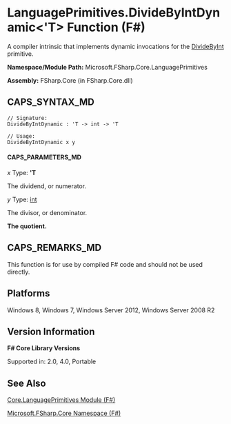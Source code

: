 # LanguagePrimitives.DivideByIntDynamic<'T> Function (F#)

A compiler intrinsic that implements dynamic invocations for the [DivideByInt](http://msdn.microsoft.com/en-us/library/24b70b03-c9fb-4edf-b04e-c9d8355fe1ca) primitive.

**Namespace/Module Path:** Microsoft.FSharp.Core.LanguagePrimitives

**Assembly:** FSharp.Core (in FSharp.Core.dll)


## CAPS_SYNTAX_MD

```
// Signature:
DivideByIntDynamic : 'T -> int -> 'T

// Usage:
DivideByIntDynamic x y
```

#### CAPS_PARAMETERS_MD
*x*
Type: **'T**


The dividend, or numerator.


*y*
Type: [int](http://msdn.microsoft.com/en-us/library/025d5455-3622-4ea5-9573-3ecbd4ee1375)


The divisor, or denominator.



**The quotient.**
## CAPS_REMARKS_MD
This function is for use by compiled F# code and should not be used directly.


## Platforms
Windows 8, Windows 7, Windows Server 2012, Windows Server 2008 R2


## Version Information
**F# Core Library Versions**

Supported in: 2.0, 4.0, Portable




## See Also
[Core.LanguagePrimitives Module &#40;F&#35;&#41;](Core.LanguagePrimitives+Module+%28F%23%29.md)

[Microsoft.FSharp.Core Namespace &#40;F&#35;&#41;](Microsoft.FSharp.Core+Namespace+%28F%23%29.md)

